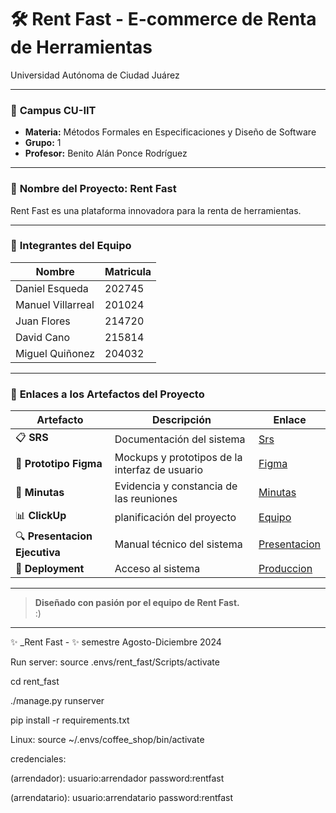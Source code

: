 # 🛠️ Rent Fast - E-commerce de Renta de Herramientas

Universidad Autónoma de Ciudad Juárez

---

### 📍 **Campus CU-IIT**

- **Materia:** Métodos Formales en Especificaciones y Diseño de Software
- **Grupo:** 1
- **Profesor:** Benito Alán Ponce Rodríguez

---

### 🚀 **Nombre del Proyecto: Rent Fast**

Rent Fast es una plataforma innovadora para la renta de herramientas.

---

### 👥 **Integrantes del Equipo**

| **Nombre**          | **Matricula**                 |
|---------------------|-------------------------|
| Daniel Esqueda       | 202745 |
| Manuel Villarreal    | 201024   |
| Juan Flores          | 214720     |
| David Cano           | 215814          |
| Miguel Quiñonez      | 204032                   |

---

### 📎 **Enlaces a los Artefactos del Proyecto**

| **Artefacto**                   | **Descripción**                                      | **Enlace**                    |
|---------------------------------|------------------------------------------------------|-------------------------------|
| 📋 **SRS**   | Documentación del sistema              | [Srs](https://docs.google.com/document/d/1MSJsYhJsnVobpuSjp5Xx6Lbikcus04KRX32SIODuzjg/edit)               |
| 🎨 **Prototipo Figma**      | Mockups y prototipos de la interfaz de usuario      | [Figma](https://www.figma.com/design/DqNMLt1DgTEDr58qPcCsJR/Untitled?node-id=0-1&t=hnDtHx7WwXxb9cOy-1)                  |
| 📝 **Minutas**             | Evidencia y constancia de las reuniones                   | [Minutas](https://docs.google.com/document/d/10AW_PeDBsyLUgOTcz1H-SXzR4rqp2D-brmx5MBfgak4/edit)                   |
| 📊 **ClickUp**         | planificación del proyecto              | [Equipo](https://app.clickup.com/9011196981/v/li/901104714215)                     |
| 🔍 **Presentacion Ejecutiva**     | Manual técnico del sistema                            | [Presentacion](https://docs.google.com/presentation/d/1HG1plcm2fi8WrhMR_xxK0vFT4hqbWSCDsdASkHXe8d8/edit?usp=drive_open&ouid=0)            |
| 🔗 **Deployment**             | Acceso al sistema                   | [Produccion](https://00lar.pythonanywhere.com/)                   |

---

> **Diseñado con pasión por el equipo de Rent Fast.**  
> :)

---

✨ _Rent Fast - ✨ semestre Agosto-Diciembre 2024

Run server:
source .envs/rent_fast/Scripts/activate

cd rent_fast

./manage.py runserver

pip install -r requirements.txt
 
 Linux:
 source ~/.envs/coffee_shop/bin/activate

 credenciales:

(arrendador):
usuario:arrendador
password:rentfast

(arrendatario):
usuario:arrendatario
password:rentfast